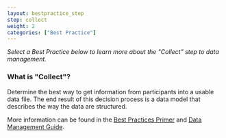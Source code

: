 ```yaml
---
layout: bestpractice_step
step: collect
weight: 2
categories: ["Best Practice"]
---
```


*Select a Best Practice below to learn more about the "Collect" step to data management.*

### What is "Collect"?

 Determine the best way to get information from participants into a usable data file. The end result of this decision process is a data model that describes the way the data are structured.

 More information can be found in the [Best Practices Primer](https://www.dataone.org/sites/all/documents/DataONE_BP_Primer_020212.pdf) and [Data Management Guide](https://www.dataone.org/sites/all/documents/DataONE-PPSR-DataManagementGuide.pdf).
